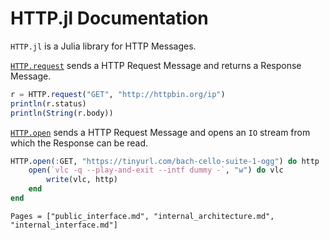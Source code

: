 # HTTP.jl Documentation

`HTTP.jl` is a Julia library for HTTP Messages.

[`HTTP.request`](@ref) sends a HTTP Request Message and
returns a Response Message.

```julia
r = HTTP.request("GET", "http://httpbin.org/ip")
println(r.status)
println(String(r.body))
```

[`HTTP.open`](@ref) sends a HTTP Request Message and
opens an `IO` stream from which the Response can be read.

```julia
HTTP.open(:GET, "https://tinyurl.com/bach-cello-suite-1-ogg") do http
    open(`vlc -q --play-and-exit --intf dummy -`, "w") do vlc
        write(vlc, http)
    end
end
```


```@contents
Pages = ["public_interface.md", "internal_architecture.md", "internal_interface.md"]
```
